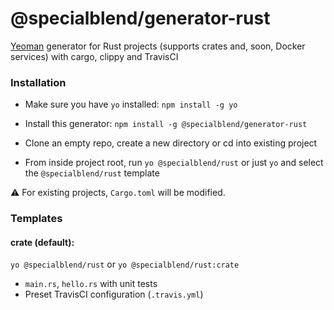 # @specialblend/generator-rust

[Yeoman](https://yeoman.io/) generator for Rust projects (supports crates and, soon, Docker services) with cargo, clippy and TravisCI

### Installation

- Make sure you have `yo` installed: `npm install -g yo`

- Install this generator: `npm install -g @specialblend/generator-rust`

- Clone an empty repo, create a new directory or cd into existing project

- From inside project root, run `yo @specialblend/rust` or just `yo` and select the `@specialblend/rust` template

:warning: For existing projects, `Cargo.toml` will be modified.

### Templates

#### crate (default):
`yo @specialblend/rust` or `yo @specialblend/rust:crate`
- `main.rs`, `hello.rs` with unit tests
- Preset TravisCI configuration (`.travis.yml`)
